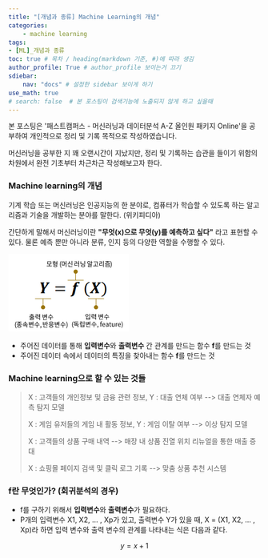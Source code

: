 ```yaml
---
title: "[개념과 종류] Machine Learning의 개념"
categories:	
    - machine learning
tags: 
- [ML]_개념과 종류
toc: true # 목차 / heading(markdown 기준, #)에 따라 생김
author_profile: True # author_profile 보이는거 끄기
sdiebar:
    nav: "docs" # 설정한 sidebar 보이게 하기
use_math: true
# search: false  # 본 포스팅이 검색기능에 노출되지 않게 하고 싶을때
---
```






본 포스팅은 '패스트캠퍼스 - 머신러닝과 데이터분석 A-Z 올인원 패키지 Online'을 공부하여 개인적으로 정리 및 기록 목적으로 작성하였습니다.



머신러닝을 공부한 지 꽤 오랜시간이 지났지만, 정리 및 기록하는 습관을 들이기 위함의 차원에서 완전 기초부터 차근차근 작성해보고자 한다.



### Machine learning의 개념

기계 학습 또는 머신러닝은 인공지능의 한 분야로, 컴퓨터가 학습할 수 있도록 하는 알고리즘과 기술을 개발하는 분야를 말한다. (위키피디아)

간단하게 말해서 머신러닝이란  **"무엇(x)으로 무엇(y)를 예측하고 싶다"** 라고 표현할 수 있다. 물론 예측 뿐만 아니라 분류, 인지 등의 다양한 역할을 수행할 수 있다.

![image-20220807150026888](../assets/images/2022-08-07-start_concept_1/image-20220807150026888.png)

- 주어진 데이터를 통해 **입력변수**와 **출력변수** 간 관계를 만드는 함수 **f**를 만드는 것
- 주어진 데이터 속에서 데이터의 특징을 찾아내는 함수 **f**를 만드는 것



### Machine learning으로 할 수 있는 것들

> X : 고객들의 개인정보 및 금융 관련 정보, Y : 대출 연체 여부 --> 대출 연체자 예측 탐지 모델
>
> X : 게임 유저들의 게임 내 활동 정보, Y : 게임 이탈 여부 --> 이상 탐지 모델
>
> X : 고객들의 상품 구매 내역 --> 매장 내 상품 진열 위치 리뉴얼을 통한 매출 증대
>
> X : 쇼핑몰 페이지 검색 및 클릭 로그 기록 --> 맞춤 상품 추천 시스템



### f란 무엇인가? (회귀분석의 경우)

- f를 구하기 위해서 **입력변수**와 **출력변수**가 필요하다.
- P개의 입력변수 X1, X2, ... , Xp가 있고, 출력변수 Y가 있을 때, X = (X1, X2, ... , Xp)라 하면 입력 변수와 출력 변수의 관계를 나타내는 식은 다음과 같다.

$$
y=x+1
$$


